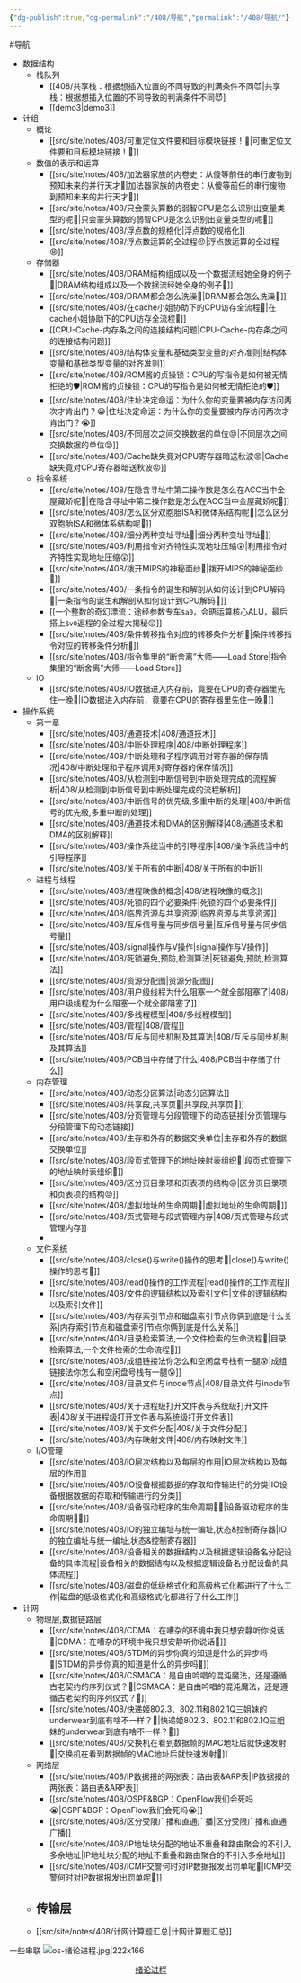 ```yaml
---
{"dg-publish":true,"dg-permalink":"/408/导航","permalink":"/408/导航/"}
---
```



#导航
- 数据结构
	- 栈队列
		- [[408/共享栈：根据想插入位置的不同导致的判满条件不同😈\|共享栈：根据想插入位置的不同导致的判满条件不同😈]
		- [[demo3\|demo3]]
- 计组
	- 概论
		- [[src/site/notes/408/可重定位文件要和目标模块链接！🥵\|可重定位文件要和目标模块链接！🥵]]
	- 数值的表示和运算
		- [[src/site/notes/408/加法器家族的内卷史：从傻等前任的串行废物到预知未来的并行天才🤔\|加法器家族的内卷史：从傻等前任的串行废物到预知未来的并行天才🤔]]
		- [[src/site/notes/408/只会蒙头算数的弱智CPU是怎么识别出变量类型的呢🤔\|只会蒙头算数的弱智CPU是怎么识别出变量类型的呢🤔]]
		- [[src/site/notes/408/浮点数的规格化\|浮点数的规格化]]
		- [[src/site/notes/408/浮点数运算的全过程😡\|浮点数运算的全过程😡]]
	- 存储器
		- [[src/site/notes/408/DRAM结构组成以及一个数据流经她全身的例子🥵\|DRAM结构组成以及一个数据流经她全身的例子🥵]]
		- [[src/site/notes/408/DRAM都会怎么洗澡🥵\|DRAM都会怎么洗澡🥵]]
		- [[src/site/notes/408/在cache小姐协助下的CPU访存全流程🤔\|在cache小姐协助下的CPU访存全流程🤔]]
		- [[CPU-Cache-内存条之间的连接结构问题\|CPU-Cache-内存条之间的连接结构问题]]
		- [[src/site/notes/408/结构体变量和基础类型变量的对齐准则\|结构体变量和基础类型变量的对齐准则]]
		- [[src/site/notes/408/ROM酱的贞操锁：CPU的写指令是如何被无情拒绝的🛡️\|ROM酱的贞操锁：CPU的写指令是如何被无情拒绝的🛡️]]
		- [[src/site/notes/408/住址决定命运：为什么你的变量要被内存访问两次才肯出门？😭\|住址决定命运：为什么你的变量要被内存访问两次才肯出门？😭]]
		- [[src/site/notes/408/不同层次之间交换数据的单位😡\|不同层次之间交换数据的单位😡]]
		- [[src/site/notes/408/Cache缺失竟对CPU寄存器暗送秋波😡\|Cache缺失竟对CPU寄存器暗送秋波😡]]
	- 指令系统
		- [[src/site/notes/408/在隐含寻址中第二操作数是怎么在ACC当中金屋藏娇呢🤔\|在隐含寻址中第二操作数是怎么在ACC当中金屋藏娇呢🤔]]
		- [[src/site/notes/408/怎么区分双胞胎ISA和微体系结构呢🤔\|怎么区分双胞胎ISA和微体系结构呢🤔]]
		- [[src/site/notes/408/细分两种变址寻址🤔\|细分两种变址寻址🤔]]
		- [[src/site/notes/408/利用指令对齐特性实现地址压缩😲\|利用指令对齐特性实现地址压缩😲]]
		- [[src/site/notes/408/拨开MIPS的神秘面纱🥵\|拨开MIPS的神秘面纱🥵]]
		- [[src/site/notes/408/一条指令的诞生和解剖从如何设计到CPU解码🤔\|一条指令的诞生和解剖从如何设计到CPU解码🤔]]
		- [[一个整数的奇幻漂流：途经参数专车`$a0`，会晤运算核心ALU，最后搭上`$v0`返程的全过程大揭秘😲]]
		- [[src/site/notes/408/条件转移指令对应的转移条件分析🤔\|条件转移指令对应的转移条件分析🤔]]
		- [[src/site/notes/408/指令集里的“断舍离”大师——Load Store\|指令集里的“断舍离”大师——Load Store]]
	- IO
		- [[src/site/notes/408/IO数据进入内存前，竟要在CPU的寄存器里先住一晚🥵\|IO数据进入内存前，竟要在CPU的寄存器里先住一晚🥵]]
- 操作系统
	- 第一章
		- [[src/site/notes/408/通道技术\|408/通道技术]]
		- [[src/site/notes/408/中断处理程序\|408/中断处理程序]]
		- [[src/site/notes/408/中断处理和子程序调用对寄存器的保存情况\|408/中断处理和子程序调用对寄存器的保存情况]]
		- [[src/site/notes/408/从检测到中断信号到中断处理完成的流程解析\|408/从检测到中断信号到中断处理完成的流程解析]]
		- [[src/site/notes/408/中断信号的优先级,多重中断的处理\|408/中断信号的优先级,多重中断的处理]]
		- [[src/site/notes/408/通道技术和DMA的区别解释\|408/通道技术和DMA的区别解释]]
		- [[src/site/notes/408/操作系统当中的引导程序\|408/操作系统当中的引导程序]]
		- [[src/site/notes/408/关于所有的中断\|408/关于所有的中断]]
	- 进程与线程
		- [[src/site/notes/408/进程映像的概念\|408/进程映像的概念]]
		- [[src/site/notes/408/死锁的四个必要条件\|死锁的四个必要条件]]
		- [[src/site/notes/408/临界资源与共享资源\|临界资源与共享资源]]
		- [[src/site/notes/408/互斥信号量与同步信号量\|互斥信号量与同步信号量]]
		- [[src/site/notes/408/signal操作与V操作\|signal操作与V操作]]
		- [[src/site/notes/408/死锁避免,预防,检测算法\|死锁避免,预防,检测算法]]
		- [[src/site/notes/408/资源分配图\|资源分配图]]
		- [[src/site/notes/408/用户级线程为什么阻塞一个就全部阻塞了\|408/用户级线程为什么阻塞一个就全部阻塞了]]
		- [[src/site/notes/408/多线程模型\|408/多线程模型]]
		- [[src/site/notes/408/管程\|408/管程]]
		- [[src/site/notes/408/互斥与同步机制及其算法\|408/互斥与同步机制及其算法]]
		- [[src/site/notes/408/PCB当中存储了什么\|408/PCB当中存储了什么]]
	- 内存管理
		- [[src/site/notes/408/动态分区算法\|动态分区算法]]
		- [[src/site/notes/408/共享段,共享页🤔\|共享段,共享页🤔]]
		- [[src/site/notes/408/分页管理与分段管理下的动态链接\|分页管理与分段管理下的动态链接]]
		- [[src/site/notes/408/主存和外存的数据交换单位\|主存和外存的数据交换单位]]
		- [[src/site/notes/408/段页式管理下的地址映射表组织🥰\|段页式管理下的地址映射表组织🥰]]
		- [[src/site/notes/408/区分页目录项和页表项的结构😡\|区分页目录项和页表项的结构😡]]
		- [[src/site/notes/408/虚拟地址的生命周期🥰\|虚拟地址的生命周期🥰]]
		- [[src/site/notes/408/页式管理与段式管理内存\|408/页式管理与段式管理内存]]
		- 
	- 文件系统
		- [[src/site/notes/408/close()与write()操作的思考🤔\|close()与write()操作的思考🤔]]
		- [[src/site/notes/408/read()操作的工作流程\|read()操作的工作流程]]
		- [[src/site/notes/408/文件的逻辑结构以及索引文件\|文件的逻辑结构以及索引文件]]
		- [[src/site/notes/408/内存索引节点和磁盘索引节点你俩到底是什么关系\|内存索引节点和磁盘索引节点你俩到底是什么关系]]
		- [[src/site/notes/408/目录检索算法,一个文件检索的生命流程🤔\|目录检索算法,一个文件检索的生命流程🤔]]
		- [[src/site/notes/408/成组链接法你怎么和空闲盘号栈有一腿😰\|成组链接法你怎么和空闲盘号栈有一腿😰]]
		- [[src/site/notes/408/目录文件与inode节点\|408/目录文件与inode节点]]
		- [[src/site/notes/408/关于进程级打开文件表与系统级打开文件表\|408/关于进程级打开文件表与系统级打开文件表]]
		- [[src/site/notes/408/关于文件分配\|408/关于文件分配]]
		- [[src/site/notes/408/内存映射文件\|408/内存映射文件]]
	- I/O管理
		- [[src/site/notes/408/IO层次结构以及每层的作用\|IO层次结构以及每层的作用]]
		- [[src/site/notes/408/IO设备根据数据的存取和传输进行的分类\|IO设备根据数据的存取和传输进行的分类]]
		- [[src/site/notes/408/设备驱动程序的生命周期😮‍💨\|设备驱动程序的生命周期😮‍💨]]
		- [[src/site/notes/408/IO的独立编址与统一编址,状态&控制寄存器\|IO的独立编址与统一编址,状态&控制寄存器]]
		- [[src/site/notes/408/设备相关的数据结构以及根据逻辑设备名分配设备的具体流程\|设备相关的数据结构以及根据逻辑设备名分配设备的具体流程]]
		- [[src/site/notes/408/磁盘的低级格式化和高级格式化都进行了什么工作\|磁盘的低级格式化和高级格式化都进行了什么工作]]
- 计网
	- 物理层,数据链路层
		- [[src/site/notes/408/CDMA：在嘈杂的环境中我只想安静听你说话🥰\|CDMA：在嘈杂的环境中我只想安静听你说话🥰]]
		- [[src/site/notes/408/STDM的异步你真的知道是什么的异步吗🤔\|STDM的异步你真的知道是什么的异步吗🤔]]
		- [[src/site/notes/408/CSMACA：是自由吟唱的混沌魔法，还是遵循古老契约的序列仪式？🤔\|CSMACA：是自由吟唱的混沌魔法，还是遵循古老契约的序列仪式？🤔]]
		- [[src/site/notes/408/快递姬802.3、802.11和802.1Q三姐妹的underwear到底有啥不一样？🤔\|快递姬802.3、802.11和802.1Q三姐妹的underwear到底有啥不一样？🤔]]
		- [[src/site/notes/408/交换机在看到数据帧的MAC地址后就快速发射🥵\|交换机在看到数据帧的MAC地址后就快速发射🥵]]
	- 网络层
		- [[src/site/notes/408/IP数据报的两张表：路由表&ARP表\|IP数据报的两张表：路由表&ARP表]]
		- [[src/site/notes/408/OSPF&BGP：OpenFlow我们会死吗😭\|OSPF&BGP：OpenFlow我们会死吗😭]]
		- [[src/site/notes/408/区分受限广播和直通广播\|区分受限广播和直通广播]]
		- [[src/site/notes/408/IP地址块分配的地址不重叠和路由聚合的不引入多余地址\|IP地址块分配的地址不重叠和路由聚合的不引入多余地址]]
		- [[src/site/notes/408/ICMP交警何时对IP数据报发出罚单呢🤔\|ICMP交警何时对IP数据报发出罚单呢🤔]]
	- 传输层
		- 
	- [[src/site/notes/408/计网计算题汇总\|计网计算题汇总]]

一些串联
![os-绪论进程.jpg|222x166](/img/user/%E9%99%84%E4%BB%B6/os-%E7%BB%AA%E8%AE%BA%E8%BF%9B%E7%A8%8B.jpg)
<div style="text-align: center;">
  <a href="/408/绪论进程">绪论进程</a>
</div>
